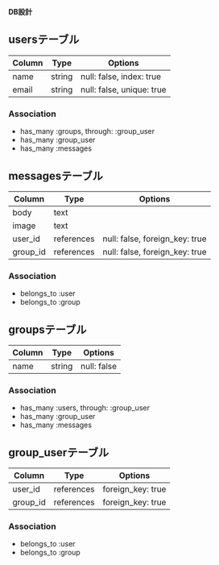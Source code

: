 **DB設計**

 ## usersテーブル
 |Column|Type|Options|
 |------|----|-------|
 |name|string|null: false, index: true|
 |email|string|null: false, unique: true|

 ### Association
 - has_many :groups, through: :group_user
 - has_many :group_user
 - has_many :messages


 ## messagesテーブル
 |Column|Type|Options|
 |------|----|-------|
 |body|text|
 |image|text|
 |user_id|references|null: false, foreign_key: true|
 |group_id|references|null: false, foreign_key: true|

 ### Association
 - belongs_to :user
 - belongs_to :group

 ## groupsテーブル
 |Column|Type|Options|
 |------|----|-------|
 |name|string|null: false|

 ### Association
 - has_many :users, through: :group_user
 - has_many :group_user
 - has_many :messages

 ## group_userテーブル
 |Column|Type|Options|
 |------|----|-------|
 |user_id|references|foreign_key: true|
 |group_id|references|foreign_key: true|

 ### Association
 - belongs_to :user
 - belongs_to :group
